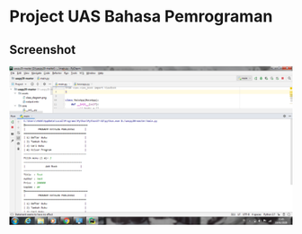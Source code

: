 # Project UAS Bahasa Pemrograman

## Screenshot

![Image to Input](https://github.com/sahidfadilah/UAS20/blob/master/Input.png)
